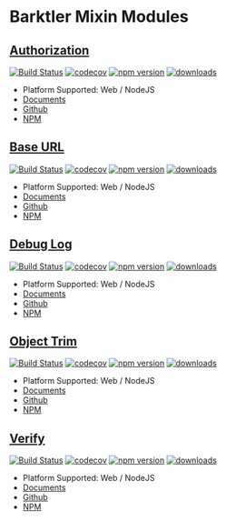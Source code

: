 # Barktler Mixin Modules

## [Authorization](https://github.com/Barktler/Mixin-Authorization)

[![Build Status](https://travis-ci.com/Barktler/Mixin-Authorization.svg?branch=main)](https://travis-ci.com/Barktler/Mixin-Authorization)
[![codecov](https://codecov.io/gh/Barktler/Mixin-Authorization/branch/main/graph/badge.svg)](https://codecov.io/gh/Barktler/Mixin-Authorization)
[![npm version](https://badge.fury.io/js/%40barktler%2Fmixin-authorization.svg)](https://badge.fury.io/js/%40barktler%2Fmixin-authorization)
[![downloads](https://img.shields.io/npm/dm/@barktler/mixin-authorization.svg)](https://www.npmjs.com/package/@barktler/mixin-authorization)

-   Platform Supported: Web / NodeJS
-   [Documents](//authorization.mixin.barktler.com)
-   [Github](//github.com/Barktler/Mixin-Authorization)
-   [NPM](//www.npmjs.com/package/@barktler/mixin-authorization)

## [Base URL](https://github.com/Barktler/Mixin-Base-URL)

[![Build Status](https://travis-ci.com/Barktler/Mixin-Base-URL.svg?branch=main)](https://travis-ci.com/Barktler/Mixin-Base-URL)
[![codecov](https://codecov.io/gh/Barktler/Mixin-Base-URL/branch/main/graph/badge.svg)](https://codecov.io/gh/Barktler/Mixin-Base-URL)
[![npm version](https://badge.fury.io/js/%40barktler%2Fmixin-base-url.svg)](https://badge.fury.io/js/%40barktler%2Fmixin-base-url)
[![downloads](https://img.shields.io/npm/dm/@barktler/mixin-base-url.svg)](https://www.npmjs.com/package/@barktler/mixin-base-url)

-   Platform Supported: Web / NodeJS
-   [Documents](//base-url.mixin.barktler.com)
-   [Github](//github.com/Barktler/Mixin-Base-URL)
-   [NPM](//www.npmjs.com/package/@barktler/mixin-base-url)

## [Debug Log](https://github.com/Barktler/Mixin-Debug-Log)

[![Build Status](https://travis-ci.com/Barktler/Mixin-Debug-Log.svg?branch=main)](https://travis-ci.com/Barktler/Mixin-Debug-Log)
[![codecov](https://codecov.io/gh/Barktler/Mixin-Debug-Log/branch/main/graph/badge.svg)](https://codecov.io/gh/Barktler/Mixin-Debug-Log)
[![npm version](https://badge.fury.io/js/%40barktler%2Fmixin-debug-log.svg)](https://badge.fury.io/js/%40barktler%2Fmixin-debug-log)
[![downloads](https://img.shields.io/npm/dm/@barktler/mixin-debug-log.svg)](https://www.npmjs.com/package/@barktler/mixin-debug-log)

-   Platform Supported: Web / NodeJS
-   [Documents](//debug-log.mixin.barktler.com)
-   [Github](//github.com/Barktler/Mixin-Debug-Log)
-   [NPM](//www.npmjs.com/package/@barktler/mixin-debug-log)

## [Object Trim](https://github.com/Barktler/Mixin-Object-Trim)

[![Build Status](https://travis-ci.com/Barktler/Mixin-Object-Trim.svg?branch=main)](https://travis-ci.com/Barktler/Mixin-Object-Trim)
[![codecov](https://codecov.io/gh/Barktler/Mixin-Object-Trim/branch/main/graph/badge.svg)](https://codecov.io/gh/Barktler/Mixin-Object-Trim)
[![npm version](https://badge.fury.io/js/%40barktler%2Fmixin-object-trim.svg)](https://badge.fury.io/js/%40barktler%2Fmixin-object-trim)
[![downloads](https://img.shields.io/npm/dm/@barktler/mixin-object-trim.svg)](https://www.npmjs.com/package/@barktler/mixin-object-trim)

-   Platform Supported: Web / NodeJS
-   [Documents](//object-trim.mixin.barktler.com)
-   [Github](//github.com/Barktler/Mixin-Object-Trim)
-   [NPM](//www.npmjs.com/package/@barktler/mixin-object-trim)

## [Verify](https://github.com/Barktler/Mixin-Verify)

[![Build Status](https://travis-ci.com/Barktler/Mixin-Verify.svg?branch=main)](https://travis-ci.com/Barktler/Mixin-Verify)
[![codecov](https://codecov.io/gh/Barktler/Mixin-Verify/branch/main/graph/badge.svg)](https://codecov.io/gh/Barktler/Mixin-Verify)
[![npm version](https://badge.fury.io/js/%40barktler%2Fmixin-verify.svg)](https://badge.fury.io/js/%40barktler%2Fmixin-verify)
[![downloads](https://img.shields.io/npm/dm/@barktler/mixin-verify.svg)](https://www.npmjs.com/package/@barktler/mixin-verify)

-   Platform Supported: Web / NodeJS
-   [Documents](//verify.mixin.barktler.com)
-   [Github](//github.com/Barktler/Mixin-Verify)
-   [NPM](//www.npmjs.com/package/@barktler/mixin-verify)
